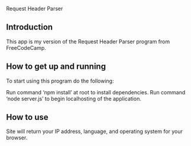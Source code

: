 Request Header Parser

Introduction
------------------
This app is my version of the Request Header Parser program from FreeCodeCamp.

How to get up and running
------------------
To start using this program do the following:

Run command ‘npm install’ at root to install dependencies.
Run command ‘node server.js’ to begin localhosting of the application.

How to use
------------------
Site will return your IP address, language, and operating system for your browser. 